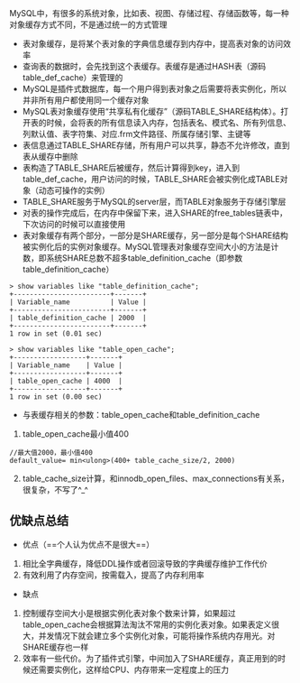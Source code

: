 MySQL中，有很多的系统对象，比如表、视图、存储过程、存储函数等，每一种对象缓存方式不同，不是通过统一的方式管理
- 表对象缓存，是将某个表对象的字典信息缓存到内存中，提高表对象的访问效率
- 查询表的数据时，会先找到这个表缓存。表缓存是通过HASH表（源码table_def_cache）来管理的 
- MySQL是插件式数据库，每一个用户得到表对象之后需要将表实例化，所以并非所有用户都使用同一个缓存对象
- MySQL表对象缓存使用“共享私有化缓存”（源码TABLE_SHARE结构体）。打开表的时候，会将表的所有信息读入内存，包括表名、模式名、所有列信息、列默认值、表字符集、对应.frm文件路径、所属存储引擎、主键等
- 表信息通过TABLE_SHARE存储，所有用户可以共享，静态不允许修改，直到表从缓存中删除
- 表构造了TABLE_SHARE后被缓存，然后计算得到key，进入到table_def_cache，用户访问的时候，TABLE_SHARE会被实例化成TABLE对象（动态可操作的实例）
- TABLE_SHARE服务于MySQL的server层，而TABLE对象服务于存储引擎层
- 对表的操作完成后，在内存中保留下来，进入SHARE的free_tables链表中，下次访问的时候可以直接使用
- 表对象缓存有两个部分，一部分是SHARE缓存，另一部分是每个SHARE结构被实例化后的实例对象缓存。MySQL管理表对象缓存空间大小的方法是计数，即系统SHARE总数不超多table_definition_cache（即参数table_definition_cache）
```
> show variables like "table_definition_cache";
+------------------------+-------+
| Variable_name          | Value |
+------------------------+-------+
| table_definition_cache | 2000  |
+------------------------+-------+
1 row in set (0.01 sec)

> show variables like "table_open_cache";
+------------------+-------+
| Variable_name    | Value |
+------------------+-------+
| table_open_cache | 4000  |
+------------------+-------+
1 row in set (0.00 sec)
```
- 与表缓存相关的参数：table_open_cache和table_definition_cache
1. table_open_cache最小值400
```
//最大值2000，最小值400
default_value= min<ulong>(400+ table_cache_size/2, 2000)
```
2. table_cache_size计算，和innodb_open_files、max_connections有关系，很复杂，不写了^_^


## 优缺点总结
- 优点（==个人认为优点不是很大==）
1. 相比全字典缓存，降低DDL操作或者回滚导致的字典缓存维护工作代价
2. 有效利用了内存空间，按需载入，提高了内存利用率
- 缺点
1. 控制缓存空间大小是根据实例化表对象个数来计算，如果超过table_open_cache会根据算法淘汰不常用的实例化表对象。如果表定义很大，并发情况下就会建立多个实例化对象，可能将操作系统内存用光。对SHARE缓存也一样
2. 效率有一些代价。为了插件式引擎，中间加入了SHARE缓存，真正用到的时候还需要实例化，这样给CPU、内存带来一定程度上的压力
